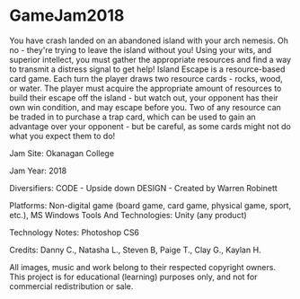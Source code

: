 # GameJam2018
You have crash landed on an abandoned island with your arch nemesis. Oh no - they're trying to leave the island without you! Using your wits, and superior intellect, you must gather the appropriate resources and find a way to transmit a distress signal to get help! Island Escape is a resource-based card game. Each turn the player draws two resource cards - rocks, wood, or water. The player must acquire the appropriate amount of resources to build their escape off the island - but watch out, your opponent has their own win condition, and may escape before you. Two of any resource can be traded in to purchase a trap card, which can be used to gain an advantage over your opponent - but be careful, as some cards might not do what you expect them to do!

Jam Site: Okanagan College

Jam Year: 2018

Diversifiers: 
CODE - Upside down
DESIGN - Created by Warren Robinett

Platforms: Non-digital game (board game, card game, physical game, sport, etc.), MS Windows
Tools And Technologies: Unity (any product)

Technology Notes: Photoshop CS6

Credits: Danny C., Natasha L., Steven B, Paige T., Clay G., Kaylan H.

All images, music and work belong to their respected copyright owners. This project is for educational (learning) purposes only, and not for commercial redistribution or sale. 
